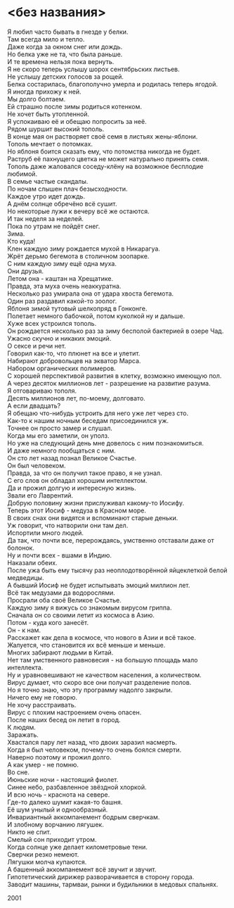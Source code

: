 # \<без названия\>

Я любил часто бывать в гнезде у белки.  
Там всегда мило и тепло.  
Даже когда за окном снег или дождь.  
Но белка уже не та, что была раньше.  
И те времена нельзя пока вернуть.  
Я не скоро теперь услышу шорох сентябрьских листьев.  
Не услышу детских голосов за рощей.  
Белка состарилась, благополучно умерла и родилась теперь ягодой.  
Я иногда прихожу к ней.  
Мы долго болтаем.  
Ей страшно после зимы родиться котенком.  
Не хочет быть утопленной.  
Я успокаиваю её и обещаю попросить за неё.  
Рядом шуршит высокий тополь.  
В конце мая он растворяет своё семя в листьях жены-яблони.  
Тополь мечтает о потомках.  
Но яблоня боится сказать ему, что потомства никогда не будет.  
Раструб её пахнущего цветка не может натурально принять семя.  
Тополь даже жаловался соседу-клёну на возможное бесплодие любимой.  
В семье частые скандалы.  
По ночам слышен плач безысходности.  
Каждое утро идет дождь.  
А днём солнце обречёно всё сушит.  
Но некоторые лужи к вечеру всё же остаются.  
И так неделя за неделей.  
Пока по утрам не пойдёт снег.  
Зима.  
Кто куда!  
Клен каждую зиму рождается мухой в Никарагуа.  
Жрёт дерьмо бегемота в столичном зоопарке.  
С ним каждую зиму ещё одна муха.  
Они друзья.  
Летом она - каштан на Хрещатике.  
Правда, эта муха очень неаккуратна.  
Несколько раз умирала она от удара хвоста бегемота.  
Один раз раздавил какой-то зоолог.  
Яблоня зимой тутовый шелкопряд в Гонконге.  
Полетает немного бабочкой, потом куколкой ну и дальше.  
Хуже всех устроился тополь.  
Он рождается несколько раз за зиму бесполой бактерией в озере Чад.  
Ужасно скучно и никаких эмоций.  
О сексе и речи нет.  
Говорил как-то, что плюнет на все и улетит.  
Набирают добровольцев на экватор Марса.  
Набором органических полимеров.  
С хорошей перспективой развития в клетку, возможно имеющую пол.  
А через десяток миллионов лет - разрешение на развитие разума.  
Я отговариваю тополя.  
Десять миллионов лет, по-моему, долговато.  
А если двадцать?  
Я обещаю что-нибудь устроить для него уже лет через сто.  
Как-то к нашим ночным беседам присоединился уж.  
Точнее он просто замер и слушал.  
Когда мы его заметили, он уполз.  
Но уже на следующий день мне довелось с ним познакомиться.  
И даже немного пообщаться с ним.  
Он сто лет назад познал Великое Счастье.  
Он был человеком.  
Правда, за что он получил такое право, я не узнал.  
С его слов он обладал хорошим интеллектом.  
Да и прожил долгую и интересную жизнь.  
Звали его Лаврентий.  
Добрую половину жизни прислуживал какому-то Иосифу.  
Теперь этот Иосиф - медуза в Красном море.  
В своих снах они видятся и вспоминают старые деньки.  
Уж говорит, что натворили они там дел.  
Испортили много людей.  
Да так, что почти все, перерождаясь, умственно отставали даже от болонок.  
Ну и почти всех - вшами в Индию.  
Наказали обеих.  
После ужа быть ему тысячу раз неоплодотворённой яйцеклеткой белой медведицы.  
А бывший Иосиф не будет испытывать эмоций миллион лет.  
Всё так медузами да водорослями.  
Просрали оба своё Великое Счастье.  
Каждую зиму я вижусь со знакомым вирусом гриппа.  
Сначала он со своими летит из космоса в Азию.  
Потом - куда кого занесёт.  
Он - к нам.  
Расскажет как дела в космосе, что нового в Азии и всё такое.  
Жалуется, что становится их всё меньше и меньше.  
Многих забирают людьми в Китай.  
Нет там умственного равновесия - на большую площадь мало интеллекта.  
Ну и уравновешивают не качеством населения, а количеством.  
Вирус думает, что скоро все они получат разделение полов.  
Но я точно знаю, что эту программу надолго закрыли.  
Ничего ему не говорю.  
Не хочу расстраивать.  
Вирус с плохим настроением очень опасен.  
После наших бесед он летит в город.  
К людям.  
Заражать.  
Хвастался пару лет назад, что двоих заразил насмерть.  
Когда я был человеком, почему-то очень боялся смерти.  
Наверно поэтому и прожил долго.  
А как умер - не помню.  
Во сне.  
Июньские ночи - настоящий фиолет.  
Синее небо, разбавленное звёздной хлоркой.  
И всю ночь - краснота на севере.  
Где-то далеко шумит какая-то башня.  
Её шум унылый и однообразный.  
Инвариантный аккомпанемент бодрым сверчкам.  
И злобному ворчанию лягушек.  
Никто не спит.  
Смелый сон приходит утром.  
Когда солнце уже делает километровые тени.  
Сверчки резко немеют.  
Лягушки молча купаются.  
А башенный аккомпанемент всё звучит и звучит.  
Гипотетический дирижер разворачивается в сторону города.  
Заводит машины, тармваи, рынки и будильники в медовых спальнях.

2001

